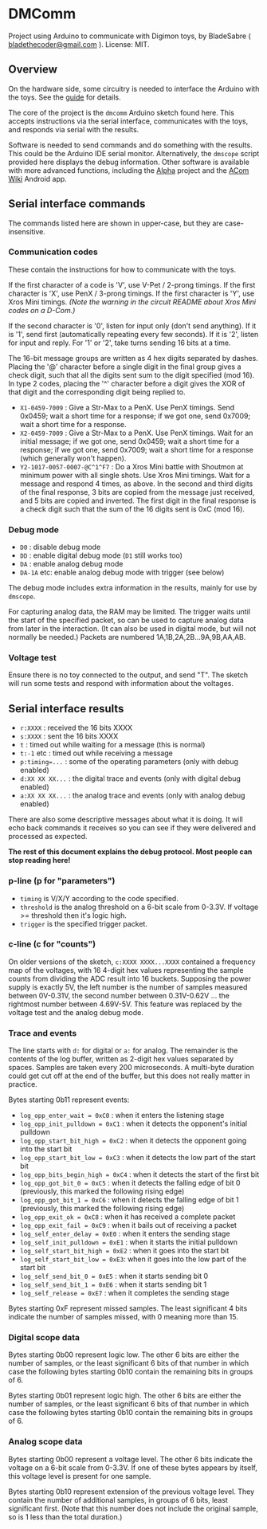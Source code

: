 
# DMComm

Project using Arduino to communicate with Digimon toys, by BladeSabre ( bladethecoder@gmail.com ). License: MIT.

## Overview

On the hardware side, some circuitry is needed to interface the Arduino with the toys. See the [guide](https://dmcomm.github.io/guide/nano/) for details.

The core of the project is the `dmcomm` Arduino sketch found here. This accepts instructions via the serial interface, communicates with the toys, and responds via serial with the results.

Software is needed to send commands and do something with the results. This could be the Arduino IDE serial monitor. Alternatively, the `dmscope` script provided here displays the debug information. Other software is available with more advanced functions, including the [Alpha](https://www.alphahub.site/) project and the [ACom Wiki](https://play.google.com/store/apps/details?id=com.mintmaker.acomwiki) Android app.

## Serial interface commands

The commands listed here are shown in upper-case, but they are case-insensitive.

### Communication codes

These contain the instructions for how to communicate with the toys.

If the first character of a code is 'V', use V-Pet / 2-prong timings. If the first character is 'X', use PenX / 3-prong timings. If the first character is 'Y', use Xros Mini timings. *(Note the warning in the circuit README about Xros Mini codes on a D-Com.)*

If the second character is '0', listen for input only (don't send anything). If it is '1', send first (automatically repeating every few seconds). If it is '2', listen for input and reply. For '1' or '2', take turns sending 16 bits at a time.

The 16-bit message groups are written as 4 hex digits separated by dashes. Placing the '@' character before a single digit in the final group gives a check digit, such that all the digits sent sum to the digit specified (mod 16). In type 2 codes, placing the '^' character before a digit gives the XOR of that digit and the corresponding digit being replied to.

* `X1-0459-7009` : Give a Str-Max to a PenX. Use PenX timings. Send 0x0459; wait a short time for a response; if we got one, send 0x7009; wait a short time for a response.
* `X2-0459-7009` : Give a Str-Max to a PenX. Use PenX timings. Wait for an initial message; if we got one, send 0x0459; wait a short time for a response; if we got one, send 0x7009; wait a short time for a response (which generally won't happen).
* `Y2-1017-0057-0007-@C^1^F7` : Do a Xros Mini battle with Shoutmon at minimum power with all single shots. Use Xros Mini timings. Wait for a message and respond 4 times, as above. In the second and third digits of the final response, 3 bits are copied from the message just received, and 5 bits are copied and inverted. The first digit in the final response is a check digit such that the sum of the 16 digits sent is 0xC (mod 16).

### Debug mode

* `D0` : disable debug mode
* `DD` : enable digital debug mode (`D1` still works too)
* `DA` : enable analog debug mode
* `DA-1A` etc: enable analog debug mode with trigger (see below)

The debug mode includes extra information in the results, mainly for use by `dmscope`.

For capturing analog data, the RAM may be limited. The trigger waits until the start of the specified packet, so can be used to capture analog data from later in the interaction. (It can also be used in digital mode, but will not normally be needed.) Packets are numbered 1A,1B,2A,2B...9A,9B,AA,AB.

### Voltage test

Ensure there is no toy connected to the output, and send "T". The sketch will run some tests and respond with information about the voltages.

## Serial interface results

* `r:XXXX` : received the 16 bits XXXX
* `s:XXXX` : sent the 16 bits XXXX
* `t` : timed out while waiting for a message (this is normal)
* `t:-1` etc : timed out while receiving a message
* `p:timing=...` : some of the operating parameters (only with debug enabled)
* `d:XX XX XX...` : the digital trace and events (only with digital debug enabled)
* `a:XX XX XX...` : the analog trace and events (only with analog debug enabled)

There are also some descriptive messages about what it is doing. It will echo back commands it receives so you can see if they were delivered and processed as expected.

**The rest of this document explains the debug protocol. Most people can stop reading here!**

### p-line (p for "parameters")

* `timing` is V/X/Y according to the code specified.
* `threshold` is the analog threshold on a 6-bit scale from 0-3.3V. If voltage >= threshold then it's logic high.
* `trigger` is the specified trigger packet.

### c-line (c for "counts")

On older versions of the sketch, `c:XXXX XXXX...XXXX` contained a frequency map of the voltages, with 16 4-digit hex values representing the sample counts from dividing the ADC result into 16 buckets. Supposing the power supply is exactly 5V, the left number is the number of samples measured between 0V-0.31V, the second number between 0.31V-0.62V ... the rightmost number between 4.69V-5V. This feature was replaced by the voltage test and the analog debug mode.

### Trace and events

The line starts with `d:` for digital or `a:` for analog. The remainder is the contents of the log buffer, written as 2-digit hex values separated by spaces. Samples are taken every 200 microseconds. A multi-byte duration could get cut off at the end of the buffer, but this does not really matter in practice.

Bytes starting 0b11 represent events:

* `log_opp_enter_wait = 0xC0` : when it enters the listening stage
* `log_opp_init_pulldown = 0xC1` : when it detects the opponent's initial pulldown
* `log_opp_start_bit_high = 0xC2` : when it detects the opponent going into the start bit
* `log_opp_start_bit_low = 0xC3` : when it detects the low part of the start bit
* `log_opp_bits_begin_high = 0xC4` : when it detects the start of the first bit
* `log_opp_got_bit_0 = 0xC5` : when it detects the falling edge of bit 0 (previously, this marked the following rising edge)
* `log_opp_got_bit_1 = 0xC6` : when it detects the falling edge of bit 1 (previously, this marked the following rising edge)
* `log_opp_exit_ok = 0xC8` : when it has received a complete packet
* `log_opp_exit_fail = 0xC9` : when it bails out of receiving a packet
* `log_self_enter_delay = 0xE0` : when it enters the sending stage
* `log_self_init_pulldown = 0xE1` : when it starts the initial pulldown
* `log_self_start_bit_high = 0xE2` : when it goes into the start bit
* `log_self_start_bit_low = 0xE3`: when it goes into the low part of the start bit
* `log_self_send_bit_0 = 0xE5` : when it starts sending bit 0
* `log_self_send_bit_1 = 0xE6` : when it starts sending bit 1
* `log_self_release = 0xE7` : when it completes the sending stage

Bytes starting 0xF represent missed samples. The least significant 4 bits indicate the number of samples missed, with 0 meaning more than 15.

### Digital scope data

Bytes starting 0b00 represent logic low. The other 6 bits are either the number of samples, or the least significant 6 bits of that number in which case the following bytes starting 0b10 contain the remaining bits in groups of 6.

Bytes starting 0b01 represent logic high. The other 6 bits are either the number of samples, or the least significant 6 bits of that number in which case the following bytes starting 0b10 contain the remaining bits in groups of 6.

### Analog scope data

Bytes starting 0b00 represent a voltage level. The other 6 bits indicate the voltage on a 6-bit scale from 0-3.3V. If one of these bytes appears by itself, this voltage level is present for one sample.

Bytes starting 0b10 represent extension of the previous voltage level. They contain the number of additional samples, in groups of 6 bits, least significant first. (Note that this number does not include the original sample, so is 1 less than the total duration.)

